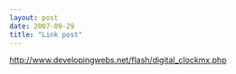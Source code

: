 ```yaml
---
layout: post
date: 2007-09-29
title: "Link post"
---
```

<http://www.developingwebs.net/flash/digital_clockmx.php>

